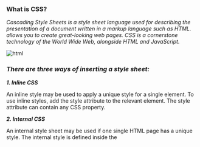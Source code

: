 
### What is CSS?

*Cascading Style Sheets is a style sheet language used for describing the presentation of a document written in a markup language such as HTML. allows you to create great-looking web pages. CSS is a cornerstone technology of the World Wide Web, alongside HTML and JavaScript.*

![html](https://sabe.io/classes/css/hero.png)

### ***There are three ways of inserting a style sheet:***

***1. Inline CSS***

An inline style may be used to apply a unique style for a single element.
To use inline styles, add the style attribute to the relevant element. The style attribute can contain any CSS property. 

***2. Internal CSS***

An internal style sheet may be used if one single HTML page has a unique style. The internal style is defined inside the <style> element, inside the head section.

***3. External CSS***

With an external style sheet, you can change the look of an entire website by changing just one file!
Each HTML page must include a reference to the external style sheet file inside the <link> element, inside the head section.

![html](https://www.bitdegree.org/learn/storage/media/images/8c4493d3-110c-4a95-8b70-7626ce2d2f4e.jpg)

### ***CSS syntax:***
*CSS is a rule-based language — you define rules specifying groups of styles that should be applied to particular elements or groups of elements on your web page. For example "I want the main heading on my page to be shown as large red text."* 

#### ** Examples**

- Set the text color with a HEX value:
body {color: #92a8d1;}

- Set the text color with an RGB value:
body {color: rgb(201, 76, 76);

- Set the text color with an RGBA value:
body {color: rgba(201, 76, 76, 0.6);}

- Set the text color with a HSL value:
body {color: hsl(89, 43%, 51%);}

- Set the text color with a HSLA value:
body {color: hsla(89, 43%, 51%, 0.6);}


#### ***MORE Examples***
![html](https://storage.googleapis.com/website-production/uploads/2016/05/CSS-example.png)

 
**For more info and learn more visit this** *[link](https://developer.mozilla.org/en-US/docs/Learn/CSS/First_steps/What_is_CSS)* or 
*[link](https://www.w3schools.com/css/css_howto.asp)* or 
*[link](https://www.w3schools.com/cssref/pr_text_color.asp)*

HI ... my name is Ola 23 years old i'm a Nutritionist and my computer operating system version number is windows 7 and i'm so excited for this course because i want to learn something very important to me 

click on the [link](https://github.com/olaaltaslaq) to find my GitHub 

